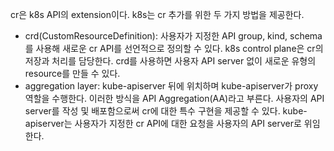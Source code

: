 cr은 k8s API의 extension이다. k8s는 cr 추가를 위한 두 가지 방법을 제공한다.
- crd(CustomResourceDefinition): 사용자가 지정한 API group, kind, schema를 사용해 새로운 cr API를 선언적으로 정의할 수 있다. k8s control plane은 cr의 저장과 처리를 담당한다. crd를 사용하면 사용자 API server 없이 새로운 유형의 resource를 만들 수 있다.
- aggregation layer: kube-apiserver 뒤에 위치하며 kube-apiserver가 proxy 역할을 수행한다. 이러한 방식을 API Aggregation(AA)라고 부른다. 사용자의 API server를 작성 및 배포함으로써 cr에 대한 특수 구현을 제공할 수 있다. kube-apiserver는 사용자가 지정한 cr API에 대한 요청을 사용자의 API server로 위임한다.